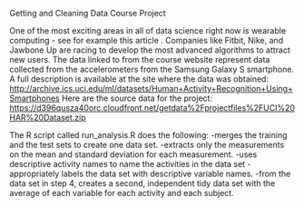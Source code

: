 Getting and Cleaning Data Course Project


One of the most exciting areas in all of data science right now is wearable computing - see for example this article . Companies like Fitbit, Nike, and Jawbone Up are racing to develop the most advanced algorithms to attract new users. The data linked to from the course website represent data collected from the accelerometers from the Samsung Galaxy S smartphone. A full description is available at the site where the data was obtained:
http://archive.ics.uci.edu/ml/datasets/Human+Activity+Recognition+Using+Smartphones 
Here are the source data for the project:
https://d396qusza40orc.cloudfront.net/getdata%2Fprojectfiles%2FUCI%20HAR%20Dataset.zip 


The R script called run_analysis.R does the following: 
-merges the training and the test sets to create one data set.
-extracts only the measurements on the mean and standard deviation for each measurement. 
-uses descriptive activity names to name the activities in the data set
-appropriately labels the data set with descriptive variable names. 
-from the data set in step 4, creates a second, independent tidy data set with the average of each variable for each activity and each subject.
